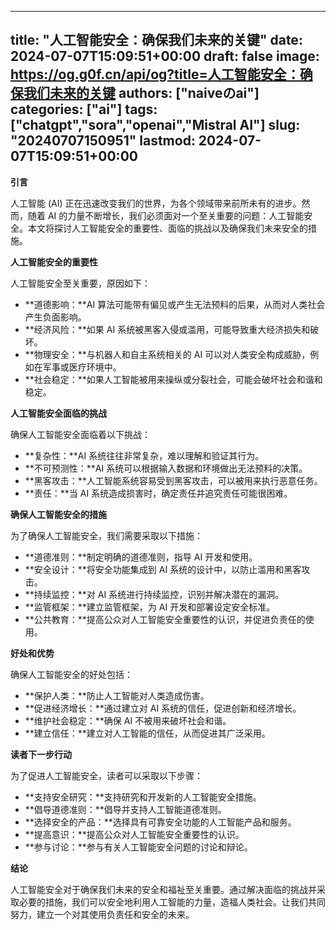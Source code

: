 
---
title: "人工智能安全：确保我们未来的关键"
date: 2024-07-07T15:09:51+00:00
draft: false
image: https://og.g0f.cn/api/og?title=人工智能安全：确保我们未来的关键
authors: ["naiveのai"]
categories: ["ai"]
tags: ["chatgpt","sora","openai","Mistral AI"]
slug: "20240707150951"
lastmod: 2024-07-07T15:09:51+00:00
---
**引言**

人工智能 (AI) 正在迅速改变我们的世界，为各个领域带来前所未有的进步。然而，随着 AI 的力量不断增长，我们必须面对一个至关重要的问题：人工智能安全。本文将探讨人工智能安全的重要性、面临的挑战以及确保我们未来安全的措施。

**人工智能安全的重要性**

人工智能安全至关重要，原因如下：

* **道德影响：**AI 算法可能带有偏见或产生无法预料的后果，从而对人类社会产生负面影响。
* **经济风险：**如果 AI 系统被黑客入侵或滥用，可能导致重大经济损失和破坏。
* **物理安全：**与机器人和自主系统相关的 AI 可以对人类安全构成威胁，例如在军事或医疗环境中。
* **社会稳定：**如果人工智能被用来操纵或分裂社会，可能会破坏社会和谐和稳定。

**人工智能安全面临的挑战**

确保人工智能安全面临着以下挑战：

* **复杂性：**AI 系统往往非常复杂，难以理解和验证其行为。
* **不可预测性：**AI 系统可以根据输入数据和环境做出无法预料的决策。
* **黑客攻击：**人工智能系统容易受到黑客攻击，可以被用来执行恶意任务。
* **责任：**当 AI 系统造成损害时，确定责任并追究责任可能很困难。

**确保人工智能安全的措施**

为了确保人工智能安全，我们需要采取以下措施：

* **道德准则：**制定明确的道德准则，指导 AI 开发和使用。
* **安全设计：**将安全功能集成到 AI 系统的设计中，以防止滥用和黑客攻击。
* **持续监控：**对 AI 系统进行持续监控，识别并解决潜在的漏洞。
* **监管框架：**建立监管框架，为 AI 开发和部署设定安全标准。
* **公共教育：**提高公众对人工智能安全重要性的认识，并促进负责任的使用。

**好处和优势**

确保人工智能安全的好处包括：

* **保护人类：**防止人工智能对人类造成伤害。
* **促进经济增长：**通过建立对 AI 系统的信任，促进创新和经济增长。
* **维护社会稳定：**确保 AI 不被用来破坏社会和谐。
* **建立信任：**建立对人工智能的信任，从而促进其广泛采用。

**读者下一步行动**

为了促进人工智能安全，读者可以采取以下步骤：

* **支持安全研究：**支持研究和开发新的人工智能安全措施。
* **倡导道德准则：**倡导并支持人工智能道德准则。
* **选择安全的产品：**选择具有可靠安全功能的人工智能产品和服务。
* **提高意识：**提高公众对人工智能安全重要性的认识。
* **参与讨论：**参与有关人工智能安全问题的讨论和辩论。

**结论**

人工智能安全对于确保我们未来的安全和福祉至关重要。通过解决面临的挑战并采取必要的措施，我们可以安全地利用人工智能的力量，造福人类社会。让我们共同努力，建立一个对其使用负责任和安全的未来。